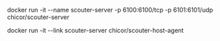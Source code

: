 

docker run -it --name scouter-server -p 6100:6100/tcp -p 6101:6101/udp chicor/scouter-server

docker run -it --link scouter-server chicor/scouter-host-agent



